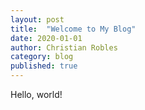 ```yaml
---
layout: post
title:  "Welcome to My Blog"
date: 2020-01-01
author: Christian Robles
category: blog
published: true
---
```


Hello, world!
